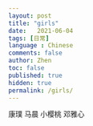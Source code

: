```yaml
---
layout: post
title: "girls"
date:   2021-06-04
tags: [日常]
language : Chinese
comments: false
author: Zhen
toc: false
published: true
hidden: true
permalink: /girls/
---
```


康璞
马晨
小樱桃
邓雅心


<!--stackedit_data:
eyJoaXN0b3J5IjpbNzIyMDg5MTUyLC03MjA0MDIxMDMsOTMwNz
QyMzUsMTY3MDI4Mzk5NCw0MTk4NDUzNCwtNTkyOTczNDg1LC0x
MDE1NTM5NTY2LC0xMDIwNTQ4MjM1XX0=
-->